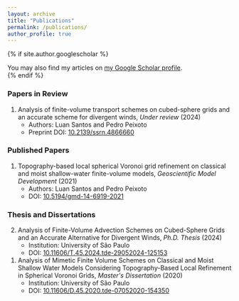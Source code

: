 ```yaml
---
layout: archive
title: "Publications"
permalink: /publications/
author_profile: true
---
```


{% if site.author.googlescholar %}
  <div class="wordwrap">You may also find my articles on <a href="{{site.author.googlescholar}}">my Google Scholar profile</a>.</div>
{% endif %}

### Papers in Review
<ol reversed>
  <li> Analysis of finite-volume transport schemes on cubed-sphere grids and an accurate scheme for divergent winds, <em>Under review</em> (2024)
    <ul>
    <li> Authors: Luan Santos and Pedro Peixoto</li>
    <li> Preprint DOI: <a href="http://dx.doi.org/10.2139/ssrn.4866660">10.2139/ssrn.4866660 </a></li>
    </ul>
  </li>
</ol>


### Published Papers
<ol reversed>
  <li>  Topography-based local spherical Voronoi grid refinement on classical and moist shallow-water finite-volume models,  <em>Geoscientific Model Development</em> (2021)
    <ul>
    <li> Authors: Luan Santos and Pedro Peixoto</li>
    <li> DOI: <a href="https://doi.org/10.5194/gmd-14-6919-2021">10.5194/gmd-14-6919-2021 </a></li>
    </ul>
  </li>

</ol>

### Thesis and Dissertations
<ol reversed>
  <li> Analysis of Finite-Volume Advection Schemes on Cubed-Sphere Grids and an Accurate Alternative for Divergent Winds, <em>Ph.D. Thesis</em> (2024)
    <ul>
      <li>Institution: University of São Paulo</li>
      <li>DOI: <a href="https://doi.org/10.11606/T.45.2024.tde-29052024-125153">10.11606/T.45.2024.tde-29052024-125153</a></li>
    </ul>
  </li>

  <li> Analysis of Mimetic Finite Volume Schemes on Classical and Moist Shallow Water Models Considering Topography-Based Local Refinement in Spherical Voronoi Grids, <em>Master's Dissertation</em> (2020)
    <ul>
      <li>Institution: University of São Paulo</li>
      <li>DOI: <a href="https://doi.org/10.11606/D.45.2020.tde-07052020-154350">10.11606/D.45.2020.tde-07052020-154350</a></li>
    </ul>
  </li>
</ol>
